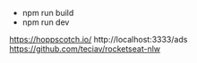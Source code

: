 - npm run build       
- npm run dev

https://hoppscotch.io/
http://localhost:3333/ads
https://github.com/teciav/rocketseat-nlw
